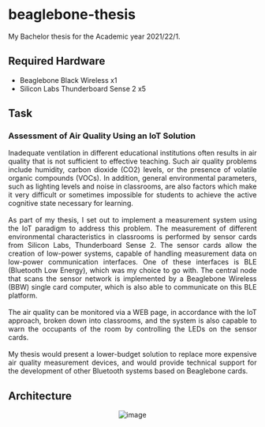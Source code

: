 # beaglebone-thesis

My Bachelor thesis for the Academic year 2021/22/1.

## Required Hardware

* Beaglebone Black Wireless x1
* Silicon Labs Thunderboard Sense 2 x5

## Task

### Assessment of Air Quality Using an IoT Solution
<div align="justify">
 Inadequate ventilation in different educational institutions often results in air quality that is not sufficient to effective teaching. Such air quality problems include humidity, carbon dioxide (CO2) levels, or the presence of volatile organic compounds (VOCs). In addition, general environmental parameters, such as lighting levels and noise in classrooms, are also factors which make it very difficult or sometimes impossible for students to achieve the active cognitive state necessary for learning. <br /><br />
As part of my thesis, I set out to implement a measurement system using the IoT paradigm to address this problem. The measurement of different environmental characteristics in classrooms is performed by sensor cards from Silicon Labs, Thunderboard Sense 2. The sensor cards allow the creation of low-power systems, capable of handling measurement data on low-power communication interfaces. One of these interfaces is BLE (Bluetooth Low Energy), which was my choice to go with. The central node that scans the sensor network is implemented by a Beaglebone Wireless (BBW) single card computer, which is also able to communicate on this BLE platform. <br /><br />
The air quality can be monitored via a WEB page, in accordance with the IoT approach, broken down into classrooms, and the system is also capable to warn the occupants of the room by controlling the LEDs on the sensor cards. <br /><br />
My thesis would present a lower-budget solution to replace more expensive air quality measurement devices, and would provide technical support for the development of other Bluetooth systems based on Beaglebone cards.
</div>

## Architecture
<div align ="middle">
 
![image](https://user-images.githubusercontent.com/44529612/144943456-0e48d183-a87e-4dbd-90b7-4efd37bf0d7a.png)

</div>


